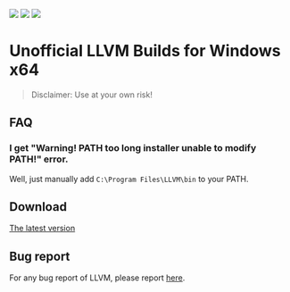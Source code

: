 <p align="left">
  <a href="https://github.com/misaka00251/llvm-windows-x64/releases/latest" target="_blank"><img src="https://img.shields.io/github/release/misaka00251/llvm-windows-x64.svg"></a>
  <a href="https://github.com/misaka00251/llvm-windows-x64/releases/latest" target="_blank"><img src="https://img.shields.io/github/downloads/misaka00251/llvm-windows-x64/latest/total.svg"></a>
  <a href="https://github.com/misaka00251/llvm-windows-x64/releases" target="_blank"><img src="https://img.shields.io/github/downloads/misaka00251/llvm-windows-x64/total.svg"></a>
</p>

# Unofficial LLVM Builds for Windows x64

> Disclaimer: Use at your own risk!

## FAQ

### I get "Warning! PATH too long installer unable to modify PATH!" error.

Well, just manually add `C:\Program Files\LLVM\bin` to your PATH.

## Download

[The latest version](https://github.com/misaka00251/llvm-windows-x64/releases)

## Bug report

For any bug report of LLVM, please report [here](https://bugs.llvm.org/).
